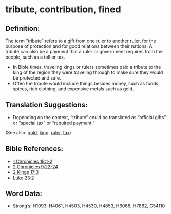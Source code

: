 # tribute, contribution, fined

## Definition:

The term “tribute” refers to a gift from one ruler to another ruler, for the purpose of protection and for good relations between their nations. A tribute can also be a payment that a ruler or government requires from the people, such as a toll or tax.

* In Bible times, traveling kings or rulers sometimes paid a tribute to the king of the region they were traveling through to make sure they would be protected and safe.
* Often the tribute would include things besides money, such as foods, spices, rich clothing, and expensive metals such as gold.

## Translation Suggestions:

* Depending on the context, “tribute” could be translated as “official gifts” or “special tax” or “required payment.”

(See also: [gold](../other/gold.md), [king](../other/king.md), [ruler](../other/ruler.md), [tax](../other/tax.md))

## Bible References:

* [1 Chronicles 18:1-2](rc://en/tn/help/1ch/18/01)
* [2 Chronicles 9:22-24](rc://en/tn/help/2ch/09/22)
* [2 Kings 17:3](rc://en/tn/help/2ki/17/03)
* [Luke 23:2](rc://en/tn/help/luk/23/02)

## Word Data:

* Strong’s: H1093, H4061, H4503, H4530, H4853, H6066, H7862, G54110
